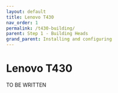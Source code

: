 ```yaml
---
layout: default
title: Lenovo T430
nav_order: 1
permalink: /t430-building/
parent: Step 1 - Building Heads
grand_parent: Installing and configuring
---
```


Lenovo T430
====

TO BE WRITTEN
